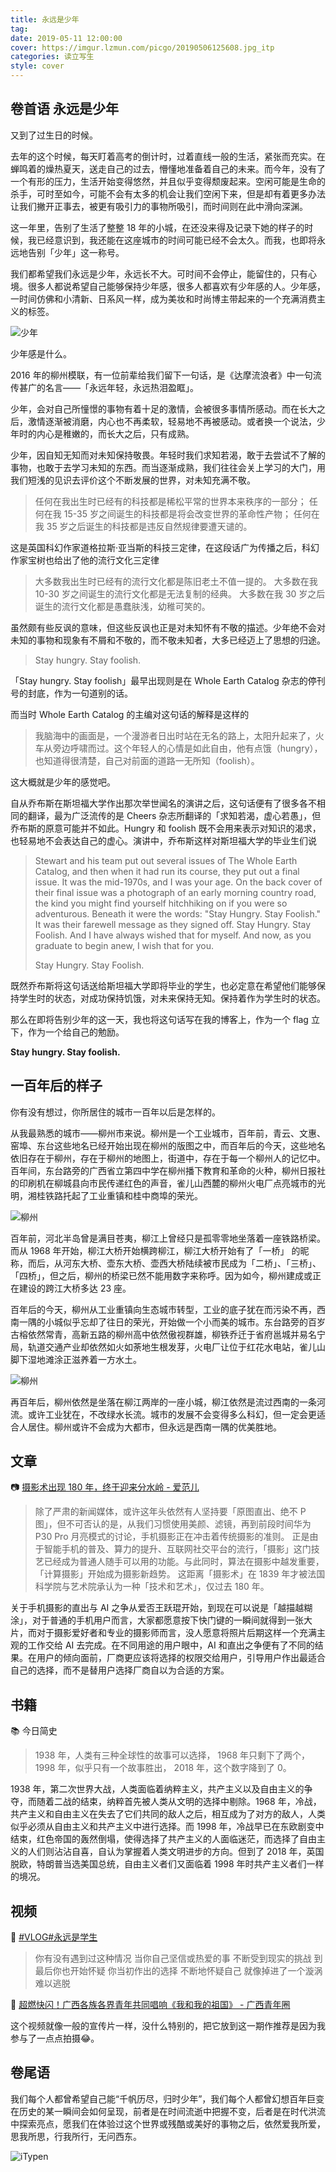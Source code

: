 ```yaml
---
title: 永远是少年
tag: 
date: 2019-05-11 12:00:00
cover: https://imgur.lzmun.com/picgo/20190506125608.jpg_itp
categories: 读立写生
style: cover
---
```


## 卷首语 永远是少年

又到了过生日的时候。

去年的这个时候，每天盯着高考的倒计时，过着直线一般的生活，紧张而充实。在蝉鸣着的燥热夏天，送走自己的过去，懵懂地准备着自己的未来。而今年，没有了一个有形的压力，生活开始变得悠然，并且似乎变得颓废起来。空闲可能是生命的杀手，可时至如今，可能不会有太多的机会让我们空闲下来，但是却有着更多办法让我们撇开正事去，被更有吸引力的事物所吸引，而时间则在此中滑向深渊。

这一年里，告别了生活了整整 18 年的小城，在还没来得及记录下她的样子的时候，我已经意识到，我还能在这座城市的时间可能已经不会太久。而我，也即将永远地告别「少年」这一称号。

我们都希望我们永远是少年，永远长不大。可时间不会停止，能留住的，只有心境。很多人都说希望自己能够保持少年感，很多人都喜欢有少年感的人。少年感，一时间仿佛和小清新、日系风一样，成为美妆和时尚博主带起来的一个充满消费主义的标签。

![少年](https://imgur.lzmun.com/picgo/20190509210203.jpg)

少年感是什么。

2016 年的柳州模联，有一位前辈给我们留下一句话，是《达摩流浪者》中一句流传甚广的名言——「永远年轻，永远热泪盈眶」。

少年，会对自己所憧憬的事物有着十足的激情，会被很多事情所感动。而在长大之后，激情逐渐被消磨，内心也不再柔软，轻易地不再被感动。或者换一个说法，少年时的内心是稚嫩的，而长大之后，只有成熟。

少年，因自知无知而对未知保持敬畏。年轻时我们求知若渴，敢于去尝试不了解的事物，也敢于去学习未知的东西。而当逐渐成熟，我们往往会关上学习的大门，用我们短浅的见识去评价这个不断发展的世界，对未知充满不敬。

> 任何在我出生时已经有的科技都是稀松平常的世界本来秩序的一部分；
> 任何在我 15-35 岁之间诞生的科技都是将会改变世界的革命性产物；
> 任何在我 35 岁之后诞生的科技都是违反自然规律要遭天谴的。

这是英国科幻作家道格拉斯·亚当斯的科技三定律，在这段话广为传播之后，科幻作家宝树也给出了他的流行文化三定律

> 大多数我出生时已经有的流行文化都是陈旧老土不值一提的。
> 大多数在我 10-30 岁之间诞生的流行文化都是无法复制的经典。
> 大多数在我 30 岁之后诞生的流行文化都是愚蠢肤浅，幼稚可笑的。

虽然颇有些反讽的意味，但这些反讽也正是对未知怀有不敬的描述。少年绝不会对未知的事物和现象有不屑和不敬的，而不敬未知者，大多已经迈上了思想的归途。

> Stay hungry. Stay foolish.

「Stay hungry. Stay foolish」最早出现则是在 Whole Earth Catalog 杂志的停刊号的封底，作为一句道别的话。

而当时 Whole Earth Catalog 的主编对这句话的解释是这样的

>我脑海中的画面是，一个漫游者日出时站在无名的路上，太阳升起来了，火车从旁边呼啸而过。这个年轻人的心情是如此自由，他有点饿（hungry），也知道得很清楚，自己对前面的道路一无所知（foolish）。

这大概就是少年的感觉吧。

自从乔布斯在斯坦福大学作出那次举世闻名的演讲之后，这句话便有了很多各不相同的翻译，最为广泛流传的是 Cheers 杂志所翻译的「求知若渴，虚心若愚」，但乔布斯的原意可能并不如此。Hungry 和 foolish 既不会用来表示对知识的渴求，也轻易地不会表达自己的虚心。演讲中，乔布斯这样对斯坦福大学的毕业生们说

> Stewart and his team put out several issues of The Whole Earth Catalog, and then when it had run its course, they put out a final issue. It was the mid-1970s, and I was your age. On the back cover of their final issue was a photograph of an early morning country road, the kind you might find yourself hitchhiking on if you were so adventurous. Beneath it were the words: "Stay Hungry. Stay Foolish." It was their farewell message as they signed off. Stay Hungry. Stay Foolish. And I have always wished that for myself. And now, as you graduate to begin anew, I wish that for you.
>
> Stay Hungry. Stay Foolish.

既然乔布斯将这句话送给斯坦福大学即将毕业的学生，也必定意在希望他们能够保持学生时的状态，对成功保持饥饿，对未来保持无知。保持着作为学生时的状态。

那么在即将告别少年的这一天，我也将这句话写在我的博客上，作为一个 flag 立下，作为一个给自己的勉励。

**Stay hungry. Stay foolish.** 

## 一百年后的样子

你有没有想过，你所居住的城市一百年以后是怎样的。

从我最熟悉的城市——柳州市来说。柳州是一个工业城市，百年前，青云、文惠、窑埠、东台这些地名已经开始出现在柳州的版图之中，而百年后的今天，这些地名依旧存在于柳州，存在于柳州的地图上，街道中，存在于每一个柳州人的记忆中。百年间，东台路旁的广西省立第四中学在柳州播下教育和革命的火种，柳州日报社的印刷机在柳城县向市民传递红色的声音，雀儿山西麓的柳州火电厂点亮城市的光明，湘桂铁路托起了工业重镇和桂中商埠的荣光。

![柳州](https://imgur.lzmun.com/picgo/20190509210346.jpg)

百年前，河北半岛曾是满目苍夷，柳江上曾经只是孤零零地坐落着一座铁路桥梁。而从 1968 年开始，柳江大桥开始横跨柳江，柳江大桥开始有了「一桥」 的昵称，而后，从河东大桥、壶东大桥、壶西大桥陆续被市民成为「二桥」、「三桥」、「四桥」，但之后，柳州的桥梁已然不能用数字来称呼。因为如今，柳州建成或正在建设的跨江大桥多达 23 座。

百年后的今天，柳州从工业重镇向生态城市转型，工业的底子犹在而污染不再，西南一隅的小城似乎忘却了往日的荣光，开始做一个小而美的城市。东台路旁的百岁古榕依然常青，高新五路的柳州高中依然傲视群雄，柳铁乔迁于省府邕城并易名宁局，轨道交通产业却依然如火如荼地生根发芽，火电厂让位于红花水电站，雀儿山脚下湿地滩涂正滋养着一方水土。

![柳州](https://imgur.lzmun.com/picgo/20190509210332.jpg)

再百年后，柳州依然是坐落在柳江两岸的一座小城，柳江依然是流过西南的一条河流。或许工业犹在，不改绿水长流。城市的发展不会变得多么科幻，但一定会更适合人居住。柳州或许不会成为大都市，但永远是西南一隅的优美胜地。

## 文章

📷 [摄影术出现 180 年，终于迎来分水岭 - 爱范儿](https://mp.weixin.qq.com/s?__biz=MjgzMTAwODI0MA==&mid=2651875825&idx=1&sn=91bb6a977419d85db9156f21f6eccf39&chksm=9b66ff6eac117678f7450df8c66e2f9a8c72c27587f8cc878e265278714eba6959d124ce0899&mpshare=1&scene=23&srcid=0505g7G667PDkVzsYGxMan8o#rd)

> 除了严肃的新闻媒体，或许这年头依然有人坚持要「原图直出、绝不 P 图」，但不可否认的是，从我们习惯使用美颜、滤镜，再到前段时间华为 P30 Pro 月亮模式的讨论，手机摄影正在冲击着传统摄影的准则。
> 正是由于智能手机的普及、算力的提升、互联网社交平台的流行，「摄影」这门技艺已经成为普通人随手可以用的功能。与此同时，算法在摄影中越发重要，「计算摄影」开始成为摄影新趋势。
> 这距离「摄影术」在 1839 年才被法国科学院与艺术院承认为一种「技术和艺术」，仅过去 180 年。

关于手机摄影的直出与 AI 之争从爱否王跃琨开始，到现在可以说是「越描越糊涂」，对于普通的手机用户而言，大家都愿意按下快门键的一瞬间就得到一张大片，而对于摄影爱好者和专业的摄影师而言，没人愿意将照片后期这样一个充满主观的工作交给 AI 去完成。在不同用途的用户眼中，AI 和直出之争便有了不同的结果。在用户的倾向面前，厂商更应该将选择的权限交给用户，引导用户作出最适合自己的选择，而不是替用户选择厂商自以为合适的方案。

## 书籍

📚 今日简史

> 1938 年，人类有三种全球性的故事可以选择，
> 1968 年只剩下了两个，
> 1998 年，似乎只有一个故事胜出，
> 2018 年，这个数字降到了 0。

1938 年，第二次世界大战，人类面临着纳粹主义，共产主义以及自由主义的争夺，而随着二战的结束，纳粹首先被人类从文明的选择中剔除。1968 年，冷战，共产主义和自由主义在失去了它们共同的敌人之后，相互成为了对方的敌人，人类似乎必须从自由主义和共产主义中进行选择。而 1998 年，冷战早已在东欧剧变中结束，红色帝国的轰然倒塌，使得选择了共产主义的人面临迷茫，而选择了自由主义的人们则沾沾自喜，自认为掌握着人类文明进步的方向。但到了 2018 年，英国脱欧，特朗普当选美国总统，自由主义者们又面临着 1998 年时共产主义者们一样的境况。

## 视频

🎥 [#VLOG#永远是学生](https://www.bilibili.com/video/av27920173/)

> 你有没有遇到过这种情况
> 当你自己坚信或热爱的事
> 不断受到现实的挑战
> 到最后你也开始怀疑
> 你当初作出的选择
> 不断地怀疑自己
> 就像掉进了一个漩涡
> 难以逃脱

🎥 [超燃快闪！广西各族各界青年共同唱响《我和我的祖国》 - 广西青年圈](https://mp.weixin.qq.com/s?__biz=MzA5MTI3NDEyMA==&mid=2650770248&idx=1&sn=bd4e2637ed9040f0ff5de796a8f9ce79&chksm=8875c5afbf024cb93826332023bb400391ee558604ff77c9a6cf253ee4bee51b864c02d27649&mpshare=1&scene=23&srcid=#rd)

这个视频就像一般的宣传片一样，没什么特别的，把它放到这一期作推荐是因为我参与了一点点拍摄😂。

## 卷尾语

我们每个人都曾希望自己能“千帆历尽，归时少年”，我们每个人都曾幻想百年巨变在历史的某一瞬间会如何呈现，前者是在时间流逝中把握不变，后者是在时代洪流中探索亮点，愿我们在体验过这个世界或残酷或美好的事物之后，依然爱我所爱，思我所思，行我所行，无问西东。

![iTypen](https://imgur.lzmun.com/picgo/20190509003715.png)
